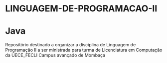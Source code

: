 # LINGUAGEM-DE-PROGRAMACAO-II
# Java
Repositório destinado a organizar a disciplina de Linguagem de Programação II a ser ministrada para turma de Licenciatura em Computação da UECE_FECLI Campus avançado de Mombaça
